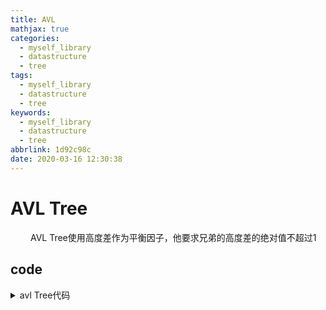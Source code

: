 ```yaml
---
title: AVL
mathjax: true
categories:
  - myself_library
  - datastructure
  - tree
tags:
  - myself_library
  - datastructure
  - tree
keywords:
  - myself_library
  - datastructure
  - tree
abbrlink: 1d92c98c
date: 2020-03-16 12:30:38
---
```



# AVL Tree
&emsp;&emsp; AVL Tree使用高度差作为平衡因子，他要求兄弟的高度差的绝对值不超过1
## code
<details>
<summary>avl Tree代码</summary>
{% include_code tree lang:cpp cpp/perfect/data_structure/avl_tree.h %}
</details>


